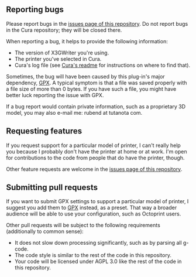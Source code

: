 Reporting bugs
--------------
Please report bugs in the [issues page of this repository](https://github.com/Ghostkeeper/X3GWriter/issues). Do not report bugs in the Cura repository; they will be closed there.

When reporting a bug, it helps to provide the following information:
* The version of X3GWriter you're using.
* The printer you've selected in Cura.
* Cura's log file (see [Cura's readme](https://github.com/Ultimaker/Cura#logging-issues) for instructions on where to find that).

Sometimes, the bug will have been caused by this plug-in's major dependency, [GPX](https://github.com/markwal/GPX). A typical symptom is that a file was saved properly with a file size of more than 0 bytes. If you have such a file, you might have better luck reporting the issue with GPX.

If a bug report would contain private information, such as a proprietary 3D model, you may also e-mail me: rubend at tutanota com.

Requesting features
-------------------
If you request support for a particular model of printer, I can't really help you because I probably don't have the printer at home or at work. I'm open for contributions to the code from people that do have the printer, though.

Other feature requests are welcome in the [issues page of this repository](https://github.com/Ghostkeeper/X3GWriter/issues).

Submitting pull requests
------------------------
If you want to submit GPX settings to support a particular model of printer, I suggest you add them to [GPX](https://github.com/markwal/GPX/blob/master/src/shared/std_machines.h) instead, as a preset. That way a broader audience will be able to use your configuration, such as Octoprint users.

Other pull requests will be subject to the following requirements (additionally to common sense):
* It does not slow down processing significantly, such as by parsing all g-code.
* The code style is similar to the rest of the code in this repository.
* Your code will be licensed under AGPL 3.0 like the rest of the code in this repository.